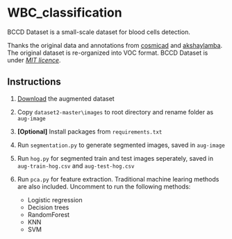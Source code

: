 # WBC_classification

BCCD Dataset is a small-scale dataset for blood cells detection.

Thanks the original data and annotations from [cosmicad](https://github.com/cosmicad/dataset) and [akshaylamba](https://github.com/akshaylamba/all_CELL_data). The original dataset is re-organized into VOC format. BCCD Dataset is under *[MIT licence](./LICENSE)*.


## Instructions

1. [Download](https://www.kaggle.com/paultimothymooney/blood-cells) the augmented dataset

2. Copy `dataset2-master\images` to root directory and rename folder as `aug-image`

3. **[Optional]** Install packages from `requirements.txt`

4. Run `segmentation.py` to generate segmented images, saved in `aug-image`

5. Run `hog.py` for segmented train and test images seperately, saved in `aug-train-hog.csv` and `aug-test-hog.csv`

6. Run `pca.py` for feature extraction. Traditional machine learing methods are also included. Uncomment to run the following methods:

    - Logistic regression
    - Decision trees
    - RandomForest
    - KNN
    - SVM


